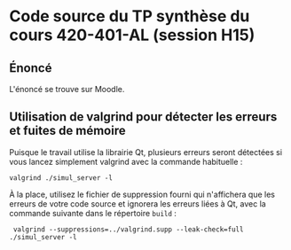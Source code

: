 # Code source du TP synthèse du cours 420-401-AL (session H15)

## Énoncé

L'énoncé se trouve sur Moodle.

## Utilisation de valgrind pour détecter les erreurs et fuites de mémoire

Puisque le travail utilise la librairie Qt, plusieurs erreurs seront détectées si vous lancez simplement valgrind avec la commande habituelle :

	valgrind ./simul_server -l

À la place, utilisez le fichier de suppression fourni qui n'affichera que les erreurs de votre code source et ignorera les erreurs liées à Qt, avec la commande suivante dans le répertoire `build` :

	 valgrind --suppressions=../valgrind.supp --leak-check=full ./simul_server -l

